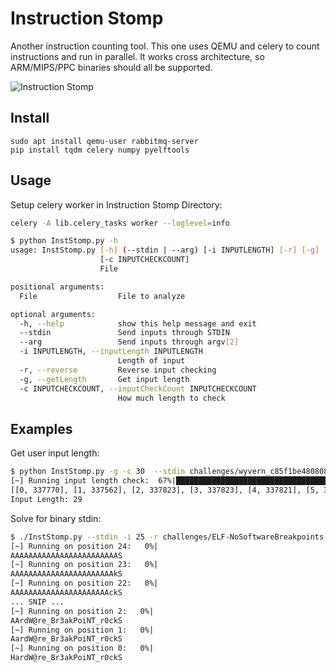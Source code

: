 # Instruction Stomp

Another instruction counting tool. This one uses QEMU and celery to count instructions and run in parallel. It works cross architecture, so  ARM/MIPS/PPC binaries should all be  supported.

![Instruction Stomp](https://media.giphy.com/media/THUxzpKmIrZvtAlMZQ/giphy.gif)

## Install

```
sudo apt install qemu-user rabbitmq-server
pip install tqdm celery numpy pyelftools
```
## Usage
Setup celery worker in Instruction Stomp Directory:

```bash
celery -A lib.celery_tasks worker --loglevel=info
```

``` bash
$ python InstStomp.py -h
usage: InstStomp.py [-h] (--stdin | --arg) [-i INPUTLENGTH] [-r] [-g]
                    [-c INPUTCHECKCOUNT]
                    File

positional arguments:
  File                  File to analyze

optional arguments:
  -h, --help            show this help message and exit
  --stdin               Send inputs through STDIN
  --arg                 Send inputs through argv[2]
  -i INPUTLENGTH, --inputLength INPUTLENGTH
                        Length of input
  -r, --reverse         Reverse input checking
  -g, --getLength       Get input length
  -c INPUTCHECKCOUNT, --inputCheckCount INPUTCHECKCOUNT
                        How much length to check
```

## Examples
Get user input length:
```bash
$ python InstStomp.py -g -c 30  --stdin challenges/wyvern_c85f1be480808a9da350faaa6104a19b 
[~] Running input length check:  67%|██████████████████████████████████████                   | 20/30 [00:03<00:01,  6.31it/s]
[[0, 337770], [1, 337562], [2, 337823], [3, 337823], [4, 337821], [5, 337821], [6, 337821], [7, 337821], [8, 337820], [9, 337820], [10, 337820], [11, 337820], [12, 337820], [13, 337820], [14, 337820], [15, 337820], [16, 337822], [17, 337826], [18, 337826], [19, 337826], [20, 337826], [21, 337826], [22, 337826], [23, 337826], [24, 337826], [25, 337826], [26, 337826], [27, 337826], [28, 337826], [29, 339147]]
Input Length: 29

```

Solve for binary stdin:
```bash
$ ./InstStomp.py --stdin -i 25 -r challenges/ELF-NoSoftwareBreakpoints 
[~] Running on position 24:   0%|                                                                     | 0/100 [00:00<?, ?it/s]
AAAAAAAAAAAAAAAAAAAAAAAAS
[~] Running on position 23:   0%|                                                                     | 0/100 [00:00<?, ?it/s]
AAAAAAAAAAAAAAAAAAAAAAAkS
[~] Running on position 22:   0%|                                                                     | 0/100 [00:00<?, ?it/s]
AAAAAAAAAAAAAAAAAAAAAAckS
... SNIP ...
[~] Running on position 2:   0%|                                                                      | 0/100 [00:00<?, ?it/s]
AArdW@re_Br3akPoiNT_r0ckS
[~] Running on position 1:   0%|                                                                      | 0/100 [00:00<?, ?it/s]
AardW@re_Br3akPoiNT_r0ckS
[~] Running on position 0:   0%|                                                                      | 0/100 [00:00<?, ?it/s]
HardW@re_Br3akPoiNT_r0ckS

```
